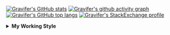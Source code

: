 <!--
**Gravifer/Gravifer** is a ✨ _special_ ✨ repository because its `README.md` (this file) appears on your GitHub profile.

Here are some ideas to get you started:

- 🔭 I’m currently working on ...
- 🌱 I’m currently learning ...
- 👯 I’m looking to collaborate on ...
- 🤔 I’m looking for help with ...
- 💬 Ask me about ...
- 📫 How to reach me: ...
- 😄 Pronouns: ...
- ⚡ Fun fact: ...
-->

<!-- ![Metrics](https://github.com/my-github-user/my-github-user/blob/main/github-metrics.svg) -->

<!-- [![Gravifer's GitHub Streak](https://github-readme-streak-stats.herokuapp.com/?user=Gravifer&theme=default&background=ffffff0a&border=00000000&stroke=80808080&currStreakNum=808080&sideNums=808080&sideLabels=808080&dates=808080)](https://github.com/DenverCoder1/github-readme-streak-stats) -->
<!-- [![Contribution Stats](https://github-contribution-stats.vercel.app/api/?username=Gravifer)](https://github.com/LordDashMe/github-contribution-stats/)  -->
[![Gravifer's GitHub stats](https://github-readme-stats.vercel.app/api?username=Gravifer&theme=default&bg_color=ffffff0a&text_color=808080&hide_border=true&show_icons=true&count_private=true)](https://github.com/anuraghazra/github-readme-stats)
[![Gravifer's github activity graph](https://activity-graph.herokuapp.com/graph?username=Gravifer&bg_color=ffffff0a&color=3080ed&line=5094f0&point=4d72f2&hide_border=true)](https://github.com/ashutosh00710/github-readme-activity-graph)
[![Gravifer's GitHub top langs](https://github-readme-stats.vercel.app/api/top-langs/?username=Gravifer&theme=default&bg_color=ffffff0a&text_color=808080&hide_border=true&show_icons=true&count_private=true&layout=compact)](https://github.com/anuraghazra/github-readme-stats)
[![Gravifer's StackExchange profile](https://stackexchange.com/users/flair/18316138.png?theme=clean)](https://mathematica.stackexchange.com/users/72025)
<!-- [![Visitors](https://visitor-badge.glitch.me/badge?page_id=Gravifer.Gravifer)](https://github.com/Gravifer/) -->

<details>
  <summary>
    <strong>My Working Style</strong><!--<a href="https://wakatime.com/badge/github/Gravifer/Gravifer"><img src="https://wakatime.com/badge/github/Gravifer/Gravifer.svg" alt="time tracker"></a>-->
  </summary>

[![time tracker](https://wakatime.com/badge/github/Gravifer/Gravifer.svg)](https://wakatime.com/badge/github/Gravifer/Gravifer)
<!--START_SECTION:waka-->
![Profile Views](http://img.shields.io/badge/Profile%20Views-12-blue)

![Lines of code](https://img.shields.io/badge/From%20Hello%20World%20I%27ve%20Written-819961%20lines%20of%20code-blue)

**I'm an Early 🐤** 

```text
🌞 Morning    77 commits     ███░░░░░░░░░░░░░░░░░░░░░░   13.37% 
🌆 Daytime    274 commits    ████████████░░░░░░░░░░░░░   47.57% 
🌃 Evening    180 commits    ███████░░░░░░░░░░░░░░░░░░   31.25% 
🌙 Night      45 commits     ██░░░░░░░░░░░░░░░░░░░░░░░   7.81%

```


📊 **This Week I Spent My Time On** 

```text
💬 Programming Languages: 
Browsing                 8 hrs 51 mins       ██████████████░░░░░░░░░░░   58.46% 
Other                    5 hrs 4 mins        ████████░░░░░░░░░░░░░░░░░   33.53% 
Julia                    29 mins             ░░░░░░░░░░░░░░░░░░░░░░░░░   3.21% 
MATLAB                   26 mins             ░░░░░░░░░░░░░░░░░░░░░░░░░   2.94% 
TeX                      15 mins             ░░░░░░░░░░░░░░░░░░░░░░░░░   1.66%

🔥 Editors: 
Browser                  10 hrs 25 mins      █████████████████░░░░░░░░   68.76% 
Powerpoint               2 hrs 43 mins       ████░░░░░░░░░░░░░░░░░░░░░   18.02% 
VS Code                  1 hr 37 mins        ██░░░░░░░░░░░░░░░░░░░░░░░   10.74% 
Word                     22 mins             ░░░░░░░░░░░░░░░░░░░░░░░░░   2.48%

🐱‍💻 Projects: 
Unknown Project          4 hrs 16 mins       ███████░░░░░░░░░░░░░░░░░░   28.19% 
emails                   4 hrs 6 mins        ██████░░░░░░░░░░░░░░░░░░░   27.07% 
VisualStringDistances.jl 3 hrs 11 mins       █████░░░░░░░░░░░░░░░░░░░░   21.05% 
UnbalancedOptimalTranspor1 hr 52 mins        ███░░░░░░░░░░░░░░░░░░░░░░   12.37% 
queue-sdp                1 hr 29 mins        ██░░░░░░░░░░░░░░░░░░░░░░░   9.89%

💻 Operating System: 
Windows                  15 hrs 9 mins       █████████████████████████   100.0%

```

**I Mostly Code in Mathematica** 

```text
Mathematica              8 repos             ████████████░░░░░░░░░░░░░   50.0% 
TeX                      2 repos             ███░░░░░░░░░░░░░░░░░░░░░░   12.5% 
MATLAB                   2 repos             ███░░░░░░░░░░░░░░░░░░░░░░   12.5% 
Assembly                 1 repo              █░░░░░░░░░░░░░░░░░░░░░░░░   6.25% 
Python                   1 repo              █░░░░░░░░░░░░░░░░░░░░░░░░   6.25%

```



<!--END_SECTION:waka-->
</details>
